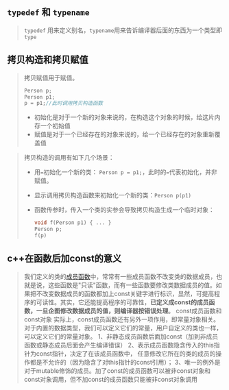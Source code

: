 ## **`typedef` 和 `typename`**

  >  `typedef` 用来定义别名，`typename`用来告诉编译器后面的东西为一个类型即`type`

## **拷贝构造和拷贝赋值**

  > 拷贝赋值用于赋值。
  >
  > ```c++
  > Person p;
  > Person p1;
  > p = p1;//此时调用拷贝构造函数
  > ```
  >
  > - 初始化是对于一个新的对象来说的，在构造这个对象的时候，给这片内存一个初始值
  > - 赋值是对于一个已经存在的对象来说的，给一个已经存在的对象重新覆盖值

  > 拷贝构造的调用有如下几个场景：
  >
  > - 用`=`初始化一个新的类： `Person p = p1;`，此时的`=`代表初始化，并非赋值。
  >
  > - 显示调用拷贝构造函数来初始化一个新的类：`Person p(p1)`
  >
  > - 函数传参时，传入一个类的实参会导致拷贝构造生成一个临时对象：
  >
  >   ```c++
  >   void f(Person p1) { ... }
  >   Person p;
  >   f(p)
  >   ```

## **c++在函数后加const的意义**

  > 我们定义的类的[成员函数](https://so.csdn.net/so/search?q=成员函数&spm=1001.2101.3001.7020)中，常常有一些成员函数不改变类的数据成员，也就是说，这些函数是"只读"函数，而有一些函数要修改类数据成员的值。如果把不改变数据成员的函数都加上const关键字进行标识，显然，可提高程序的可读性。其实，它还能提高程序的可靠性，**已定义成const的成员函数，一旦企图修改数据成员的值，则编译器按错误处理**。 const成员函数和const对象 实际上，const成员函数还有另外一项作用，即常量对象相关。对于内置的数据类型，我们可以定义它们的常量，用户自定义的类也一样，可以定义它们的常量对象。
  > 1、非静态成员函数后面加const（加到非成员函数或静态成员后面会产生编译错误）
  > 2、表示成员函数隐含传入的this指针为const指针，决定了在该成员函数中， 任意修改它所在的类的成员的操作都是不允许的（因为隐含了对this指针的const引用）；
  > 3、唯一的例外是对于mutable修饰的成员。加了const的成员函数可以被非const对象和const对象调用，但不加const的成员函数只能被非const对象调用